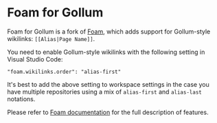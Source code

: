 # Foam for Gollum

Foam for Gollum is a fork of [Foam](https://github.com/foambubble/foam/), which adds support for Gollum-style wikilinks: `[[Alias|Page Name]]`.

You need to enable Gollum-style wikilinks with the following setting in Visual Studio Code:

```
"foam.wikilinks.order": "alias-first"
```

It's best to add the above setting to workspace settings in the case you have multiple repositories using a mix of `alias-first` and `alias-last` notations.

Please refer to [Foam documentation](https://github.com/foambubble/foam/) for the full description of features.
